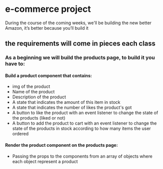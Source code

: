 # e-commerce project 
During the course of the coming weeks, we'll be building the new better Amazon, it’s better because you’ll build it
## the requirements will come in pieces each class

### As a beginning we will build the products page, to build it you have to:
#### Build a product component that contains:
  * img of the product
  * Name of the product 
  * Description of the product 
  * A state that indicates the amount of this item in stock 
  * A state that indicates the number of likes the product's got 
  * A button to like the product with an event listener to change the state of the products (liked or not)
  * A button to add the product to cart with an event listener to change the state of the products in stock according to how many items the user ordered 
  
#### Render the product component on the products page:
  * Passing the props to the components from an array of objects where each object represent a product  
